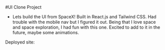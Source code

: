 #UI Clone Project

- Lets build the UI from SpaceX! Built in React.js and Tailwind CSS. Had trouble with the mobile nav but I figured it out. Being that I love space and space exploration, I had fun with this one. Excited to add to it in the future, maybe some animations.

Deployed site:
